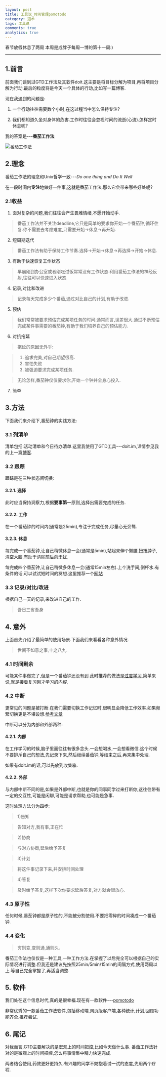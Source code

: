 ```yaml
---
layout: post
title: 工具说_时间管理pomotodo
category: 道术
tags: 工具说
comments: true
analytics: true
---
```


春节放假休息了两周
本周是成胖子每周一博的第十一周:)

---

## 1.前言
前面我们谈到过GTD工作法及其软件doit.这主要是将目标分解为项目,再将项目分解为行动.最后的粒度将是今天一个具体的行动,比如写一篇博客.

现在我遇到的问题是:

1. 一个行动往往需要数个小时,在这过程当中怎么保持专注?

2. 我们都知道久坐对身体的危害.工作时往往会忽视时间的流逝(心流).怎样定时休息呢?

我的答案是---**番茄工作法**

![番茄工作法](http://www.legalproductivity.com/wp-content/uploads/2010/08/pomodoro_timer.jpg)

## 2.理念
番茄工作法的理念和Unix哲学一致---*Do one thing and Do It Well*

在一段时间内**专注**地做好一件事,这就是番茄工作法.那么它会带来哪些好处呢?

### 2.1收益

1) 面对复杂的问题,我们往往会产生畏难情绪,不愿开始动手.

>番茄工作法并不关注deadline,它只是简单的要求你开始一个番茄钟,循环往复.你不需要去考虑难度,只需要开始->休息->再开始.

2) 短周期迭代

>番茄工作法有助于保持工作节奏.选择->开始->休息->再选择->开始->休息.

3) 有助于快速恢复工作状态

>早晨刚到办公室或者刚吃过饭常常没有工作状态.利用番茄工作法的神经反射,往往可以快速进入状态.

4) 记录,对比和改进

>记录每天完成多少个番茄,通过对比自己的计划,有助于改进.

5) 预估

>我们常常被要求预估完成某项任务的时间.通常而言,误差很大.通过不断预估完成某件事需要的番茄钟,有助于我们培养自己的预估能力.

6) 对抗拖延

>拖延的原因无外乎:

>1. 追求完美,对自己期望很高.
>2. 害怕失败
>3. 被强迫要求完成某项任务.

>无论怎样,番茄钟仅仅要求你,开始一个钟并全身心投入.

7) 简单

## 3.方法
下面我们来介绍下,番茄钟的实践方法:

### 3.1 列清单
清单包括:活动清单和今日待办清单.这里我使用了GTD工具---doit.im,详情参见我的上一篇[博客](http://yiting.co/2016/02/08/%E4%BA%8B%E5%8A%A1%E7%AE%A1%E7%90%86GTD.html).

### 3.2 跟踪
跟踪是在三种状态间切换:

#### 3.2.1. 选择
此时应当保持洞察力,根据**要事第一**原则,选择出需要完成的任务.

#### 3.2.2. 工作
在一个番茄钟的时间内(通常是25min),专注于完成任务,尽量心无旁骛.

#### 3.2.3. 休息
每完成一个番茄钟,让自己稍微休息一会(通常是5min),站起来伸个懒腰,扭扭脖子,清空大脑.有助于清除[前后向干扰](http://pedia.cloud.edu.tw/Entry/Detail/?title=%E8%A8%98%E6%86%B6%E5%B9%B2%E6%93%BE%E8%AB%96%EF%BC%9A%E5%89%8D%E5%90%91%E5%B9%B2%E6%93%BE%EF%BC%88proactive_interference%EF%BC%89_%E5%BE%8C%E5%90%91%E5%B9%B2%E6%93%BE%EF%BC%88retroactive_interference%EF%BC%89).

每完成四个番茄钟,让自己稍微多休息一会(通常15min左右).上个洗手间,倒杯水.有条件的话,可以试试短时间的冥想.这里推荐一个[网站](http://www.calm.com/)

### 3.3 记录/对比/改进
根据自己一天的记录,来改进自己的工作.
>吾日三省吾身

## 4. 意外
上面首先介绍了最简单的使用场景.下面我们来看看各种意外情况.
>世间不如意之事,十之八九.

### 4.1 时间剩余
可能某件事做完了,但是一个番茄钟还没有到.此时推荐的做法是[过度学习](https://en.wikipedia.org/wiki/Overlearning),简单来说,就是接着复习刚才学习的内容.

### 4.2 中断
更常见的问题是被打断.在我们需要切换工作记忆时,很明显会降低工作效率.如果频繁切换更是不堪设想.[参考文章](http://www.woshipm.com/zhichang/174838.html)

中断可以分为内部和外部两种:

#### 4.2.1. 内部
在工作学习的时候,脑子里面往往有很多念头.一会想喝水,一会想看微信.这个时候不要排斥自己的想法,先记录下来,然后继续番茄钟,等结束之后,再来集中处理.

如果有doit.im的话,可以先放到收集箱.

#### 4.2.2. 外部
与内部中断不同的是,如果是外部中断,也就是你的同事同学过来打断你,这往往带有一定的交互性,可能是闲聊,可能是请求帮助,也可能是急事.

这时处理方法分为四步:

>1)告知

>告知对方,我有事,正在忙

>2)协商

>与对方协商,延后给予答复

>3)计划

>将这件事记录下来,并安排时间处理

>4)答复

>及时给予答复,这样下次你要求延后答复,对方就会很放心.

### 4.3 原子性
任何时候,番茄钟都是原子性的,不能被分割使用.不要把零碎的时间凑成一个番茄钟.

### 4.4 变化
>穷则变,变则通,通则久.

番茄工作法也仅仅是一种工具,一种工作方法.在掌握了以后完全可以根据自己的实际情况进行调整.但我还是建议先按照25min/5min/15min的间隔方式,使用两周以上.等自己完全掌握了,再适当调整.

## 5. 软件
我们处在这个信息时代,真的是很幸福.现在有一款软件---[pomotodo](https://pomotodo.com/)

非常优秀的一款番茄工作法软件,包括移动端,网页版客户端,各种统计,计划,回顾功能齐全.推荐尝试.

## 6. 尾记
对我而言,GTD主要解决的是宏观上的时间把控,比如今天做什么事.
番茄工作法针对的是微观上的时间把控,怎么将事情集中精力快速完成.

两者结合使用,药效更好更持久.有兴趣的同学不妨抱着试一试的态度,先用两个疗程.
